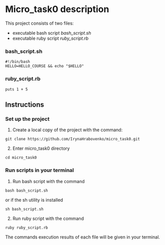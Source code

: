 # Micro_task0 description
This project consists of two files:
- executable bash script *bash_script.sh*
- executable ruby script *ruby_script.rb*

### bash_script.sh
```
#!/bin/bash
HELLO=HELLO_COURSE && echo "$HELLO"
```
### ruby_script.rb
```
puts 1 + 5
```

## Instructions
### Set up the project
1. Create a local copy of the project with the command:
```
git clone https://github.com/IrynaHrabovenko/micro_task0.git
```
2. Enter micro_task0 directory
```
cd micro_task0
```
### Run scripts in your terminal
1. Run bash script with the command
```
bash bash_script.sh 
```
or if the sh utility is installed
```
sh bash_script.sh
```
2. Run ruby script with the command
```
ruby ruby_script.rb
```
The commands execution results of each file will be given in your terminal.




